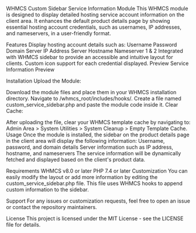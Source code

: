 WHMCS Custom Sidebar Service Information Module
This WHMCS module is designed to display detailed hosting service account information on the client area. It enhances the default product details page by showing essential hosting account credentials, such as usernames, IP addresses, and nameservers, in a user-friendly format.

Features
Display hosting account details such as:
Username
Password
Domain
Server IP Address
Server Hostname
Nameserver 1 & 2
Integrated with WHMCS sidebar to provide an accessible and intuitive layout for clients.
Custom icon support for each credential displayed.
Preview
Service Information Preview

Installation
Upload the Module:

Download the module files and place them in your WHMCS installation directory.
Navigate to /whmcs_root/includes/hooks/.
Create a file named custom_service_sidebar.php and paste the module code inside it.
Clear Cache:

After uploading the file, clear your WHMCS template cache by navigating to: Admin Area > System Utilities > System Cleanup > Empty Template Cache.
Usage
Once the module is installed, the sidebar on the product details page in the client area will display the following information:
Username, password, and domain details
Server information such as IP address, hostname, and nameservers
The service information will be dynamically fetched and displayed based on the client's product data.

Requirements
WHMCS v8.0 or later
PHP 7.4 or later
Customization
You can easily modify the layout or add more information by editing the custom_service_sidebar.php file. This file uses WHMCS hooks to append custom information to the sidebar.

Support
For any issues or customization requests, feel free to open an issue or contact the repository maintainers.

License
This project is licensed under the MIT License - see the LICENSE file for details.
